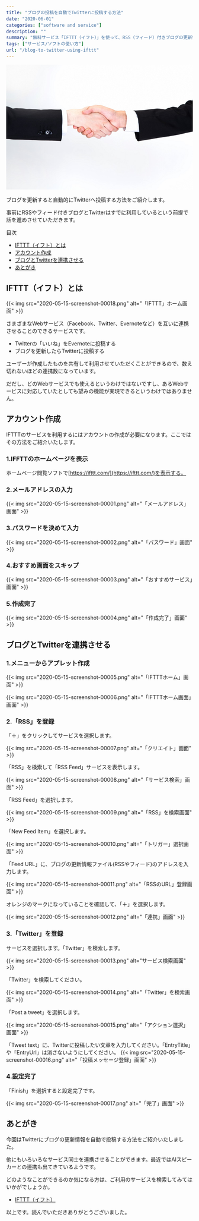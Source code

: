```yaml
---
title: "ブログの投稿を自動でTwitterに投稿する方法"
date: "2020-06-01"
categories: ["software and service"]
description: ""
summary: "無料サービス「IFTTT（イフト）」を使って、RSS（フィード）付きブログの更新情報をTwitterに自動投稿する方法をご紹介いたします"
tags: ["サービス/ソフトの使い方"]
url: "/blog-to-twitter-using-ifttt"
---
```


![握手の写真](2020-05-15_photo-00001.jpg)

ブログを更新すると自動的にTwitterへ投稿する方法をご紹介します。

事前にRSSやフィード付きブログとTwitterはすでに利用しているという前提で話を進めさせていただきます。

目次
- [IFTTT（イフト）とは](#IFTTT（イフト）とは)
- [アカウント作成](#アカウント作成)
- [ブログとTwitterを連携させる](#ブログとTwitterを連携させる)
- [あとがき](#あとがき)


## IFTTT（イフト）とは

{{< img src="2020-05-15-screenshot-00018.png" alt="「IFTTT」ホーム画面" >}}

さまざまなWebサービス（Facebook、Twitter、Evernoteなど）を互いに連携させることのできるサービスです。

- Twitterの「いいね」をEvernoteに投稿する
- ブログを更新したらTwitterに投稿する

ユーザーが作成したものを共有して利用させていただくことができるので、数え切れないほどの連携数になっています。

だだし、どのWebサービスでも使えるというわけではないですし、あるWebサービスに対応していたとしても望みの機能が実現できるというわけではありません。

## アカウント作成

IFTTTのサービスを利用するにはアカウントの作成が必要になります。ここではその方法をご紹介いたします。

### 1.IFFTTのホームページを表示

ホームページ閲覧ソフトで[https://ifttt.com/](https://ifttt.com/)を表示する。

### 2.メールアドレスの入力

{{< img src="2020-05-15-screenshot-00001.png" alt="「メールアドレス」画面" >}}

### 3.パスワードを決めて入力

{{< img src="2020-05-15-screenshot-00002.png" alt="「パスワード」画面" >}}

### 4.おすすめ画面をスキップ

{{< img src="2020-05-15-screenshot-00003.png" alt="「おすすめサービス」画面" >}}

### 5.作成完了

{{< img src="2020-05-15-screenshot-00004.png" alt="「作成完了」画面" >}}

## ブログとTwitterを連携させる

### 1.メニューからアプレット作成

{{< img src="2020-05-15-screenshot-00005.png" alt="「IFTTTホーム」画面" >}}

{{< img src="2020-05-15-screenshot-00006.png" alt="「IFTTTホーム画面」画面" >}}

### 2.「RSS」を登録

「＋」をクリックしてサービスを選択します。

{{< img src="2020-05-15-screenshot-00007.png" alt="「クリエイト」画面" >}}

「RSS」を検索して「RSS Feed」サービスを表示します。

{{< img src="2020-05-15-screenshot-00008.png" alt="「サービス検索」画面" >}}

「RSS Feed」を選択します。

{{< img src="2020-05-15-screenshot-00009.png" alt="「RSS」を検索画面" >}}

「New Feed Item」を選択します。

{{< img src="2020-05-15-screenshot-00010.png" alt="「トリガー」選択画面" >}}

「Feed URL」に、ブログの更新情報ファイル(RSSやフィード)のアドレスを入力します。

{{< img src="2020-05-15-screenshot-00011.png" alt="「RSSのURL」登録画面" >}}

オレンジのマークになっていることを確認して、「＋」を選択します。

{{< img src="2020-05-15-screenshot-00012.png" alt="「連携」画面" >}}

### 3.「Twitter」を登録

サービスを選択します。「Twitter」を検索します。

{{< img src="2020-05-15-screenshot-00013.png" alt="サービス検索画面" >}}

「Twitter」を検索してください。

{{< img src="2020-05-15-screenshot-00014.png" alt="「Twitter」を検索画面" >}}

「Post a tweet」を選択します。

{{< img src="2020-05-15-screenshot-00015.png" alt="「アクション選択」画面" >}}

「Tweet text」に、Twitterに投稿したい文章を入力してください。「EntryTitle」や「EntryUrl」は消さないようにしてください。
{{< img src="2020-05-15-screenshot-00016.png" alt="「投稿メッセージ登録」画面" >}}

### 4.設定完了

「Finish」を選択すると設定完了です。

{{< img src="2020-05-15-screenshot-00017.png" alt="「完了」画面" >}}

## あとがき

今回はTwitterにブログの更新情報を自動で投稿する方法をご紹介いたしました。

他にもいろいろなサービス同士を連携させることができます。最近ではAIスピーカーとの連携も出てきているようです。

どのようなことができるのか気になる方は、ご利用のサービスを検索してみてはいかがでしょうか。

- [IFTTT（イフト）](https://ifttt.com/)

以上です。読んでいただきありがとうございました。
